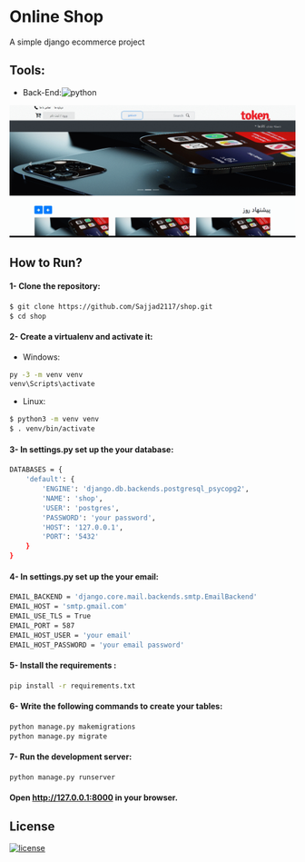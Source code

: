 # Online Shop
A simple django ecommerce project 

## Tools:
* Back-End:![python](https://img.shields.io/badge/Python-3-brightgreen)

![Tokan](media/shop.gif)

## How to Run?

#### 1- Clone the repository:
```bash
$ git clone https://github.com/Sajjad2117/shop.git
$ cd shop
```
#### 2- Create a virtualenv and activate it:

* Windows:
```bash
py -3 -m venv venv
venv\Scripts\activate
```
* Linux:
```bash
$ python3 -m venv venv
$ . venv/bin/activate
```
#### 3- In settings.py set up the your database:
```bash
DATABASES = {
    'default': {
        'ENGINE': 'django.db.backends.postgresql_psycopg2',
        'NAME': 'shop',
        'USER': 'postgres',
        'PASSWORD': 'your password',
        'HOST': '127.0.0.1',
        'PORT': '5432'
    }
}
```

#### 4- In settings.py set up the your email:
```bash
EMAIL_BACKEND = 'django.core.mail.backends.smtp.EmailBackend'
EMAIL_HOST = 'smtp.gmail.com'
EMAIL_USE_TLS = True
EMAIL_PORT = 587
EMAIL_HOST_USER = 'your email'
EMAIL_HOST_PASSWORD = 'your email password'
```

#### 5- Install the requirements :
```bash
pip install -r requirements.txt
``` 

#### 6- Write the following commands to create your tables:
```bash
python manage.py makemigrations
python manage.py migrate
``` 
#### 7- Run the development server:
```bash
python manage.py runserver
``` 
#### Open http://127.0.0.1:8000 in your browser. 

## License
[![license](https://img.shields.io/github/license/DAVFoundation/captain-n3m0.svg?style=flat-square)](https://github.com/DAVFoundation/captain-n3m0/blob/master/LICENSE)



